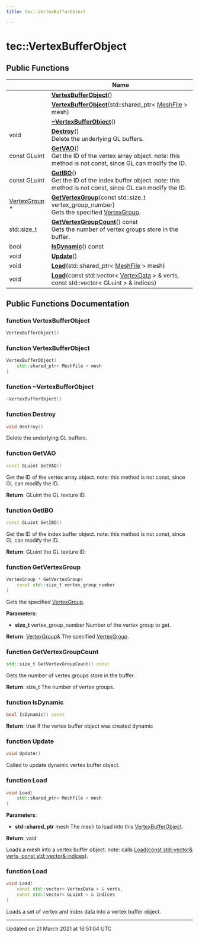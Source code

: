 ```yaml
---
title: tec::VertexBufferObject

---
```


# tec::VertexBufferObject



## Public Functions

|                | Name           |
| -------------- | -------------- |
| | **[VertexBufferObject](/engine/Classes/classtec_1_1_vertex_buffer_object/#function-vertexbufferobject)**() |
| | **[VertexBufferObject](/engine/Classes/classtec_1_1_vertex_buffer_object/#function-vertexbufferobject)**(std::shared_ptr< [MeshFile](/engine/Classes/classtec_1_1_mesh_file/) > mesh) |
| | **[~VertexBufferObject](/engine/Classes/classtec_1_1_vertex_buffer_object/#function-~vertexbufferobject)**() |
| void | **[Destroy](/engine/Classes/classtec_1_1_vertex_buffer_object/#function-destroy)**()<br>Delete the underlying GL buffers.  |
| const GLuint | **[GetVAO](/engine/Classes/classtec_1_1_vertex_buffer_object/#function-getvao)**()<br>Get the ID of the vertex array object. note: this method is not const, since GL can modify the ID.  |
| const GLuint | **[GetIBO](/engine/Classes/classtec_1_1_vertex_buffer_object/#function-getibo)**()<br>Get the ID of the index buffer object. note: this method is not const, since GL can modify the ID.  |
| [VertexGroup](/engine/Classes/structtec_1_1_vertex_group/) * | **[GetVertexGroup](/engine/Classes/classtec_1_1_vertex_buffer_object/#function-getvertexgroup)**(const std::size_t vertex_group_number)<br>Gets the specified [VertexGroup](/engine/Classes/structtec_1_1_vertex_group/).  |
| std::size_t | **[GetVertexGroupCount](/engine/Classes/classtec_1_1_vertex_buffer_object/#function-getvertexgroupcount)**() const<br>Gets the number of vertex groups store in the buffer.  |
| bool | **[IsDynamic](/engine/Classes/classtec_1_1_vertex_buffer_object/#function-isdynamic)**() const |
| void | **[Update](/engine/Classes/classtec_1_1_vertex_buffer_object/#function-update)**() |
| void | **[Load](/engine/Classes/classtec_1_1_vertex_buffer_object/#function-load)**(std::shared_ptr< [MeshFile](/engine/Classes/classtec_1_1_mesh_file/) > mesh) |
| void | **[Load](/engine/Classes/classtec_1_1_vertex_buffer_object/#function-load)**(const std::vector< [VertexData](/engine/Classes/structtec_1_1_vertex_data/) > & verts, const std::vector< GLuint > & indices) |

## Public Functions Documentation

### function VertexBufferObject

```cpp
VertexBufferObject()
```


### function VertexBufferObject

```cpp
VertexBufferObject(
    std::shared_ptr< MeshFile > mesh
)
```


### function ~VertexBufferObject

```cpp
~VertexBufferObject()
```


### function Destroy

```cpp
void Destroy()
```

Delete the underlying GL buffers. 

### function GetVAO

```cpp
const GLuint GetVAO()
```

Get the ID of the vertex array object. note: this method is not const, since GL can modify the ID. 

**Return**: GLuint the GL texture ID. 

### function GetIBO

```cpp
const GLuint GetIBO()
```

Get the ID of the index buffer object. note: this method is not const, since GL can modify the ID. 

**Return**: GLuint the GL texture ID. 

### function GetVertexGroup

```cpp
VertexGroup * GetVertexGroup(
    const std::size_t vertex_group_number
)
```

Gets the specified [VertexGroup](/engine/Classes/structtec_1_1_vertex_group/). 

**Parameters**: 

  * **size_t** vertex_group_number Number of the vertex group to get. 


**Return**: [VertexGroup](/engine/Classes/structtec_1_1_vertex_group/)& The specified [VertexGroup](/engine/Classes/structtec_1_1_vertex_group/). 

### function GetVertexGroupCount

```cpp
std::size_t GetVertexGroupCount() const
```

Gets the number of vertex groups store in the buffer. 

**Return**: size_t The number of vertex groups. 

### function IsDynamic

```cpp
bool IsDynamic() const
```


**Return**: true If the vertex buffer object was created dynamic 

### function Update

```cpp
void Update()
```


Called to update dynamic vertex buffer object. 


### function Load

```cpp
void Load(
    std::shared_ptr< MeshFile > mesh
)
```


**Parameters**: 

  * **std::shared_ptr<MeshFile>** mesh The mesh to load into this [VertexBufferObject](/engine/Classes/classtec_1_1_vertex_buffer_object/). 


**Return**: void 

Loads a mesh into a vertex buffer object. note: calls [Load(const std::vector<VertexData>& verts, const std::vector<GLuint>& indices)](/engine/Classes/classtec_1_1_vertex_buffer_object/#function-load). 


### function Load

```cpp
void Load(
    const std::vector< VertexData > & verts,
    const std::vector< GLuint > & indices
)
```


Loads a set of vertex and index data into a vertex buffer object. 


-------------------------------

Updated on 21 March 2021 at 16:51:04 UTC